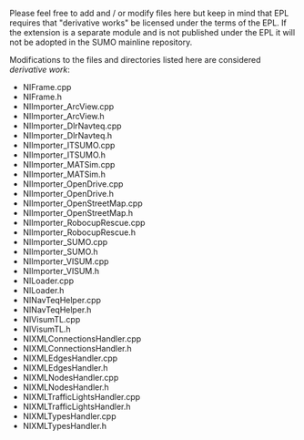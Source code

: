 Please feel free to add and / or modify files here but keep in mind that
EPL requires that "derivative works" be licensed under the terms of the EPL.
If the extension is a separate module and is not published under the EPL
it will not be adopted in the SUMO mainline repository.

Modifications to the files and directories listed here are considered _derivative work_:

- NIFrame.cpp
- NIFrame.h
- NIImporter_ArcView.cpp
- NIImporter_ArcView.h
- NIImporter_DlrNavteq.cpp
- NIImporter_DlrNavteq.h
- NIImporter_ITSUMO.cpp
- NIImporter_ITSUMO.h
- NIImporter_MATSim.cpp
- NIImporter_MATSim.h
- NIImporter_OpenDrive.cpp
- NIImporter_OpenDrive.h
- NIImporter_OpenStreetMap.cpp
- NIImporter_OpenStreetMap.h
- NIImporter_RobocupRescue.cpp
- NIImporter_RobocupRescue.h
- NIImporter_SUMO.cpp
- NIImporter_SUMO.h
- NIImporter_VISUM.cpp
- NIImporter_VISUM.h
- NILoader.cpp
- NILoader.h
- NINavTeqHelper.cpp
- NINavTeqHelper.h
- NIVisumTL.cpp
- NIVisumTL.h
- NIXMLConnectionsHandler.cpp
- NIXMLConnectionsHandler.h
- NIXMLEdgesHandler.cpp
- NIXMLEdgesHandler.h
- NIXMLNodesHandler.cpp
- NIXMLNodesHandler.h
- NIXMLTrafficLightsHandler.cpp
- NIXMLTrafficLightsHandler.h
- NIXMLTypesHandler.cpp
- NIXMLTypesHandler.h
